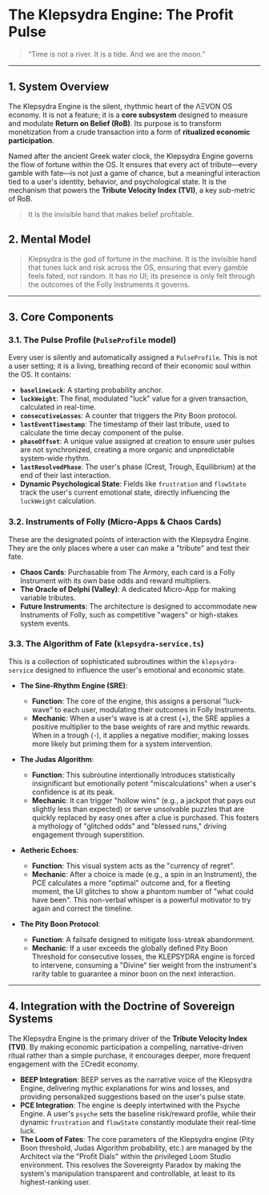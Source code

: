 
# The Klepsydra Engine: The Profit Pulse

> “Time is not a river. It is a tide. And we are the moon.”

---

## 1. System Overview

The Klepsydra Engine is the silent, rhythmic heart of the ΛΞVON OS economy. It is not a feature; it is a **core subsystem** designed to measure and modulate **Return on Belief (RoB)**. Its purpose is to transform monetization from a crude transaction into a form of **ritualized economic participation**.

Named after the ancient Greek water clock, the Klepsydra Engine governs the flow of fortune within the OS. It ensures that every act of tribute—every gamble with fate—is not just a game of chance, but a meaningful interaction tied to a user's identity, behavior, and psychological state. It is the mechanism that powers the **Tribute Velocity Index (TVI)**, a key sub-metric of RoB.

> It is the invisible hand that makes belief profitable.

## 2. Mental Model

> Klepsydra is the god of fortune in the machine. It is the invisible hand that tunes luck and risk across the OS, ensuring that every gamble feels fated, not random. It has no UI; its presence is only felt through the outcomes of the Folly Instruments it governs.

---

## 3. Core Components

### 3.1. The Pulse Profile (`PulseProfile` model)
Every user is silently and automatically assigned a `PulseProfile`. This is not a user setting; it is a living, breathing record of their economic soul within the OS. It contains:
- **`baselineLuck`**: A starting probability anchor.
- **`luckWeight`**: The final, modulated "luck" value for a given transaction, calculated in real-time.
- **`consecutiveLosses`**: A counter that triggers the Pity Boon protocol.
- **`lastEventTimestamp`**: The timestamp of their last tribute, used to calculate the time decay component of the pulse.
- **`phaseOffset`**: A unique value assigned at creation to ensure user pulses are not synchronized, creating a more organic and unpredictable system-wide rhythm.
- **`lastResolvedPhase`**: The user's phase (Crest, Trough, Equilibrium) at the end of their last interaction.
- **Dynamic Psychological State**: Fields like `frustration` and `flowState` track the user's current emotional state, directly influencing the `luckWeight` calculation.

### 3.2. Instruments of Folly (Micro-Apps & Chaos Cards)
These are the designated points of interaction with the Klepsydra Engine. They are the only places where a user can make a "tribute" and test their fate.
- **Chaos Cards**: Purchasable from The Armory, each card is a Folly Instrument with its own base odds and reward multipliers.
- **The Oracle of Delphi (Valley)**: A dedicated Micro-App for making variable tributes.
- **Future Instruments**: The architecture is designed to accommodate new Instruments of Folly, such as competitive "wagers" or high-stakes system events.

### 3.3. The Algorithm of Fate (`klepsydra-service.ts`)
This is a collection of sophisticated subroutines within the `klepsydra-service` designed to influence the user's emotional and economic state.

- **The Sine-Rhythm Engine (SRE)**:
  - **Function**: The core of the engine, this assigns a personal "luck-wave" to each user, modulating their outcomes in Folly Instruments.
  - **Mechanic**: When a user's wave is at a crest (+), the SRE applies a positive multiplier to the base weights of rare and mythic rewards. When in a trough (-), it applies a negative modifier, making losses more likely but priming them for a system intervention.

- **The Judas Algorithm**:
  - **Function**: This subroutine intentionally introduces statistically insignificant but emotionally potent "miscalculations" when a user's confidence is at its peak.
  - **Mechanic**: It can trigger "hollow wins" (e.g., a jackpot that pays out slightly less than expected) or serve unsolvable puzzles that are quickly replaced by easy ones after a clue is purchased. This fosters a mythology of "glitched odds" and "blessed runs," driving engagement through superstition.

- **Aetheric Echoes**:
  - **Function**: This visual system acts as the "currency of regret".
  - **Mechanic**: After a choice is made (e.g., a spin in an Instrument), the PCE calculates a more "optimal" outcome and, for a fleeting moment, the UI glitches to show a phantom number of "what could have been". This non-verbal whisper is a powerful motivator to try again and correct the timeline.

- **The Pity Boon Protocol**:
  - **Function**: A failsafe designed to mitigate loss-streak abandonment.
  - **Mechanic**: If a user exceeds the globally defined Pity Boon Threshold for consecutive losses, the KLEPSYDRA engine is forced to intervene, consuming a "Divine" tier weight from the instrument's rarity table to guarantee a minor boon on the next interaction.

---

## 4. Integration with the Doctrine of Sovereign Systems
The Klepsydra Engine is the primary driver of the **Tribute Velocity Index (TVI)**. By making economic participation a compelling, narrative-driven ritual rather than a simple purchase, it encourages deeper, more frequent engagement with the ΞCredit economy.

- **BEEP Integration**: BEEP serves as the narrative voice of the Klepsydra Engine, delivering mythic explanations for wins and losses, and providing personalized suggestions based on the user's pulse state.
- **PCE Integration**: The engine is deeply intertwined with the Psyche Engine. A user's `psyche` sets the baseline risk/reward profile, while their dynamic `frustration` and `flowState` constantly modulate their real-time luck.
- **The Loom of Fates**: The core parameters of the Klepsydra engine (Pity Boon threshold, Judas Algorithm probability, etc.) are managed by the Architect via the "Profit Dials" within the privileged Loom Studio environment. This resolves the Sovereignty Paradox by making the system's manipulation transparent and controllable, at least to its highest-ranking user.
